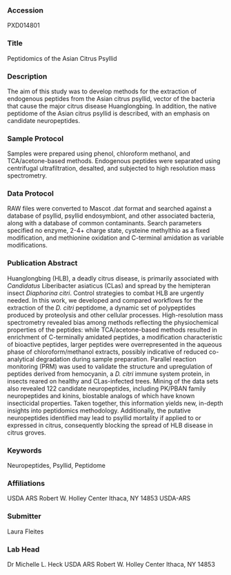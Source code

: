 ### Accession
PXD014801

### Title
Peptidomics of the Asian Citrus Psyllid

### Description
The aim of this study was to develop methods for the extraction of endogenous peptides from the Asian citrus psyllid, vector of the bacteria that cause the major citrus disease Huanglongbing. In addition, the native peptidome of the Asian citrus psyllid is described, with an emphasis on candidate neuropeptides.

### Sample Protocol
Samples were prepared using phenol, chloroform methanol, and TCA/acetone-based methods. Endogenous peptides were separated using centrifugal ultrafiltration, desalted, and subjected to high resolution mass spectrometry.

### Data Protocol
RAW files were converted to Mascot .dat format and searched against a database of psyllid, psyllid endosymbiont, and other associated bacteria, along with a database of common contaminants. Search parameters specified no enzyme, 2-4+ charge state, cysteine methylthio as a fixed modification, and methionine oxidation and C-terminal amidation as variable modifications.

### Publication Abstract
Huanglongbing (HLB), a deadly citrus disease, is primarily associated with <i>Candidatus</i> Liberibacter asiaticus (CLas) and spread by the hemipteran insect <i>Diaphorina citri</i>. Control strategies to combat HLB are urgently needed. In this work, we developed and compared workflows for the extraction of the <i>D. citri</i> peptidome, a dynamic set of polypeptides produced by proteolysis and other cellular processes. High-resolution mass spectrometry revealed bias among methods reflecting the physiochemical properties of the peptides: while TCA/acetone-based methods resulted in enrichment of C-terminally amidated peptides, a modification characteristic of bioactive peptides, larger peptides were overrepresented in the aqueous phase of chloroform/methanol extracts, possibly indicative of reduced co-analytical degradation during sample preparation. Parallel reaction monitoring (PRM) was used to validate the structure and upregulation of peptides derived from hemocyanin, a <i>D. citri</i> immune system protein, in insects reared on healthy and CLas-infected trees. Mining of the data sets also revealed 122 candidate neuropeptides, including PK/PBAN family neuropeptides and kinins, biostable analogs of which have known insecticidal properties. Taken together, this information yields new, in-depth insights into peptidomics methodology. Additionally, the putative neuropeptides identified may lead to psyllid mortality if applied to or expressed in citrus, consequently blocking the spread of HLB disease in citrus groves.

### Keywords
Neuropeptides, Psyllid, Peptidome

### Affiliations
USDA ARS Robert W. Holley Center Ithaca, NY 14853
USDA-ARS 

### Submitter
Laura Fleites

### Lab Head
Dr Michelle L. Heck
USDA ARS Robert W. Holley Center Ithaca, NY 14853


